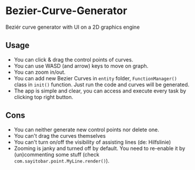 # Bezier-Curve-Generator
Beziér curve generator with UI on a 2D graphics engine


## Usage
- You can click & drag the control points of curves.
- You can use WASD (and arrow) keys to move on graph.
- You can zoom in/out.
- You can add new Bezier Curves in `entity` folder, `FunctionManager()` class in `init()` function. Just run the code and curves will be generated.
- The app is simple and clear, you can access and execute every task by clicking top right button.

## Cons
- You can neither generate new control points nor delete one.
- You can't drag the curves themselves
- You can't turn on/off the visibility of assisting lines (de: Hilfslinie)
- Zooming is janky and turned off by default. You need to re-enable it by (un)commenting some stuff (check `com.sayitobar.point.MyLine.render()`).
